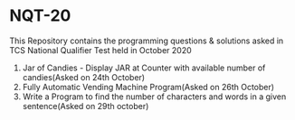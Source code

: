 # NQT-20
This Repository contains the programming questions & solutions asked in TCS National Qualifier Test held in October 2020

1. Jar of Candies - Display JAR at Counter with available number of candies(Asked on 24th October)
2. Fully Automatic Vending Machine Program(Asked on 26th October)
3. Write a Program to find the number of characters and words in a given sentence(Asked on 29th october)
